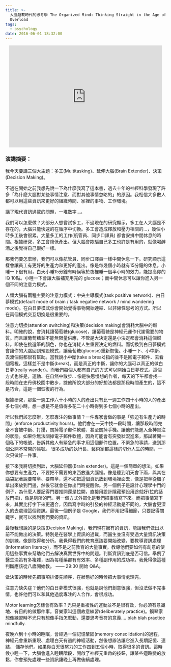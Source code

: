 ```yaml
---
title: >-
  大腦超載時代的思考學 The Organized Mind: Thinking Straight in the Age of Information
  Overload
tags:
  - psychology
date: 2016-06-01 18:32:00
---
```


<div class="separator" style="clear: both; text-align: center;">
  <iframe width="480" height="320" class="YOUTUBE-iframe-video" data-thumbnail-src="https://i.ytimg.com/vi/aR1TNEHRY-U/0.jpg" src="https://www.youtube.com/embed/aR1TNEHRY-U?feature=player_embedded" frameborder="0" allowfullscreen>
  </iframe>
</div>

### 演講摘要：

我今天要講三個大主題：多工(Multitasking)、延伸大腦(Brain Extender)、決策(Decision Making)。

不過在開始之前我想先說一下為什麼我寫了這本書，過去十年的神經科學發現了許多「為什麼大腦對某些事情注意、而對其他事情忽略的」的原因。我相信大多數人都可以用這些資訊來更好的組織時間、家裡的事物、工作環境。

講了現代資訊過載的問題，一堆數字...。

我們可以怎麼做？大部分人想嘗試多工，不過現在的研究顯示，多工在人大腦是不存在的，大腦只能快速的在循序中切換。多工會造成釋放和壓力相關的...，幾個小時多工後會很累。大量多工的工作(航管員、同步口譯員) 都會安排中間休息的時間。根據研究，多工會降低產出。但大腦會欺騙自己多工也許是有用的，就像喝醉酒之後覺得自己很好一樣。

那我們要怎麼辦，我們可以像航管員、同步口譯員一樣中間休息一下。研究顯示這樣會讓員工有更好的生產力和更好的產出。像是每幾個小時就有15分鐘的休息。小睡一下很有用，白天小睡15分鐘有時候等於夜裡睡一個半小時的效力，能提高你的IQ 10點。小睡一下會讓大腦補充用完的 glucose；而中間休息可以讓你進入另一個不同的注意力模式。

人類大腦有兩種主要的注意力模式：中央主導模式(task positive network)、白日夢模式(default mode of brain / task negative network / mind wandering mode)。在白日夢模式你會開始覺得事物開始連結、以非線性思考的方式。所以在兩個模式交互切換是很重要的。

注意力切換(attention switching)和決策(decision making)會消耗大腦中的燃料。明確的說，會消耗讓葡萄糖(glucose)，讓葡萄糖是神經元運作代謝需要的物質。而且讓葡萄糖並不能無限量供應，不管是大決定還是小決定都會消耗這個燃料。即使在挑選筆的顏色，你也在消耗人生重要決定的燃料。而切換到白日夢模式會讓你的大腦回到預設模式，讓葡萄糖(glucose)重新恢復。小睡一下、小中斷、去渡個假都很有幫助。當我說小中斷(take a break)指的並不是回電子郵件、去看個電視，這樣並不是中斷(break)。而是真正的中斷，讓你的大腦可以真正的做白日夢(really wander)。而我們每個人都有自己的方式可以開始白日夢模式。這個方式也許是，運動、在自然中散步... 像是快思慢想的作者，每天的下午都會找一段時間在史丹佛校園中散步，據他所說大部分的好想法都是那段時間產生的，這不是巧合，這是一個恢復的行為。

根據研究，那些一週工作六十小時的人的產出只有比一週工作四十小時的人的產出多七個小時。想一想是不是值得多花二十小時得到多七個小時的產出。

所以我們該怎麼辦，怎麼專注的做事情？一件專家會做的事是「強迫有生產力的時間」(enforce productivity hours)。他們會在一天中找一段時間，讓那段時間完全不會被中斷、打擾，關掉電子郵件軟體、甚至關掉手機。讓他們能進入全神貫注的狀態。如果你無法關掉電子郵件軟體，因為可能會有突發狀況進來，那試著開一個私下的帳號，告訴其他人有緊急的事才用這個郵件位置。不緊急的事請，送到那個公開不常開的帳號。 很多成功的執行長、藝術家都這樣的切分人生的時間，一次只做好一件事。

接下來我將切換到談，大腦延伸器(Brain extender)。這是一個簡單的想法。如果你想要有生產力，不要把不需要的東西放進大腦裡。像是聽到明天會下雨，與其在腦袋記著說要帶傘、要帶傘，還不如把這個資訊放到環境裡面去，像是把傘從櫃子拿出來放到門邊，然後它就會在你出門時提醒你。另一個例子是設計心理學中門的例子，為什麼人要記得門要推開還是拉開，直接用設計隱藏預設用途就好(拉的話放門把)，像是廁所的門。另一個方式外部化是我們把事情寫下來。而把事情寫下來，其實比打字下來更適合，因爲寫字時的引發的神經活動是不同的，大腦會更深入的去處理這個資訊。最後一個例子是 Google，我們不用記得細節，只要記得關鍵字，就可以找到我們要的資訊。

最後我想說的是決策(Decision Making)，我們現在擁有的資訊，能讓我們做出以前不能做出的決策。特別是在醫學上資訊的過載，而醫生並沒有受過大量資訊決策的訓練，像是取得和分析。我覺得我們的教育應該要開始改變，要教導資訊處理(information literacy)，而不是之前教育的大量事實。教導他們要如何有創意的使用這些事實來幫助他們去解決真實世界中的問題。判斷資訊到底是否可信。舉例了醫生決策有多複雜，因為每種藥都有有效率、多種副作用的成功率。我覺得像這種判斷應該從八歲開始教。
——
29:30 開始 Q&A。

做決策的時候先把事項排優先順序，在狀態好的時候把大事情處理完。

注意力缺失症？他們的白日夢模式很強，也就是說他們創意很強，但沒法做不完事情，也許他們可以和其他過度專注的人合作，會很成功。

Motor learning怎樣會有效率？光只是重複性的運動並不是很有效，你必須有意識地、有目的的做那件事。音樂家叫這個故意練習(deliberately practice)。鋼琴家想像練習時不光只有想像手指怎麼動，還要思考音符的意義.... blah blah practice mindfully.

夜晚六到十小時的睡眠，會經過一個記憶鞏固(memory consolidation)的過程，神經元會重新重現、處理白天有過的神經活動，然後想辦法讓它進入長期記憶、連結、 儲存他們。如果你白天很努力的工作四到五個小時，取得很多的資訊。這時候小睡一下，大腦會進入睡眠階段，開啟了神經元重啟的按鈕，讓某些迴路變的放鬆，你會預先處理一些資訊讓晚上再做後續處理。
